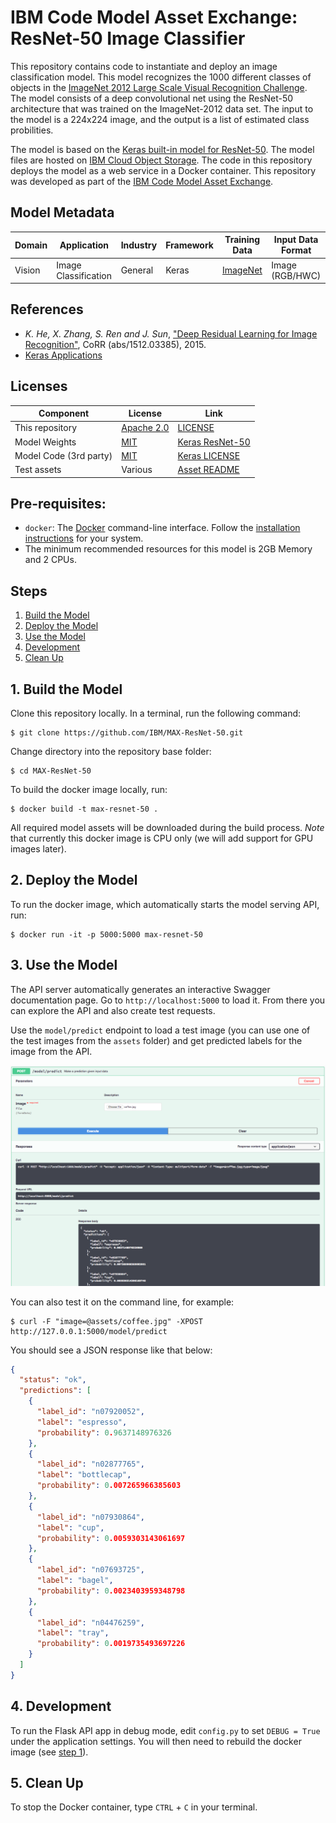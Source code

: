 # IBM Code Model Asset Exchange: ResNet-50 Image Classifier

This repository contains code to instantiate and deploy an image classification model. This model recognizes the 1000 different classes of objects in the [ImageNet 2012 Large Scale Visual Recognition Challenge](http://www.image-net.org/challenges/LSVRC/2012/). The model consists of a deep convolutional net using the ResNet-50 architecture that was trained on the ImageNet-2012 data set. The input to the model is a 224x224 image, and the output is a list of estimated class probilities.

The model is based on the [Keras built-in model for ResNet-50](https://keras.io/applications/#resnet50). The model files are hosted on [IBM Cloud Object Storage](http://max-assets.s3-api.us-geo.objectstorage.softlayer.net/keras/resnet50.h5). The code in this repository deploys the model as a web service in a Docker container. This repository was developed as part of the [IBM Code Model Asset Exchange](https://developer.ibm.com/code/exchanges/models/).

## Model Metadata
| Domain | Application | Industry  | Framework | Training Data | Input Data Format |
| ------------- | --------  | -------- | --------- | --------- | -------------- | 
| Vision | Image Classification | General | Keras | [ImageNet](http://www.image-net.org/) | Image (RGB/HWC)| 

## References

* _K. He, X. Zhang, S. Ren and J. Sun_, ["Deep Residual Learning for Image Recognition"](https://arxiv.org/pdf/1512.03385), CoRR (abs/1512.03385), 2015.
* [Keras Applications](https://keras.io/applications/#resnet50)

## Licenses

| Component | License | Link  |
| ------------- | --------  | -------- |
| This repository | [Apache 2.0](https://www.apache.org/licenses/LICENSE-2.0) | [LICENSE](LICENSE) |
| Model Weights | [MIT](https://opensource.org/licenses/MIT) | [Keras ResNet-50](https://keras.io/applications/#resnet50)|
| Model Code (3rd party) | [MIT](https://opensource.org/licenses/MIT) | [Keras LICENSE](https://github.com/keras-team/keras/blob/master/LICENSE)|
| Test assets | Various | [Asset README](assets/README.md) |

## Pre-requisites:

* `docker`: The [Docker](https://www.docker.com/) command-line interface. Follow the [installation instructions](https://docs.docker.com/install/) for your system.
* The minimum recommended resources for this model is 2GB Memory and 2 CPUs.

## Steps

1. [Build the Model](#1-build-the-model)
2. [Deploy the Model](#2-deploy-the-model)
3. [Use the Model](#3-use-the-model)
4. [Development](#4-development)
5. [Clean Up](#5-clean-up)


## 1. Build the Model

Clone this repository locally. In a terminal, run the following command:

```
$ git clone https://github.com/IBM/MAX-ResNet-50.git
```

Change directory into the repository base folder:

```
$ cd MAX-ResNet-50
```

To build the docker image locally, run: 

```
$ docker build -t max-resnet-50 .
```

All required model assets will be downloaded during the build process. _Note_ that currently this docker image is CPU only (we will add support for GPU images later).


## 2. Deploy the Model

To run the docker image, which automatically starts the model serving API, run:

```
$ docker run -it -p 5000:5000 max-resnet-50
```

## 3. Use the Model

The API server automatically generates an interactive Swagger documentation page. Go to `http://localhost:5000` to load it. From there you can explore the API and also create test requests.

Use the `model/predict` endpoint to load a test image (you can use one of the test images from the `assets` folder) and get predicted labels for the image from the API.

![Swagger Doc Screenshot](docs/swagger-screenshot.png)

You can also test it on the command line, for example:

```
$ curl -F "image=@assets/coffee.jpg" -XPOST http://127.0.0.1:5000/model/predict
```

You should see a JSON response like that below:

```json
{
  "status": "ok",
  "predictions": [
    {
      "label_id": "n07920052",
      "label": "espresso",
      "probability": 0.9637148976326
    },
    {
      "label_id": "n02877765",
      "label": "bottlecap",
      "probability": 0.007265966385603
    },
    {
      "label_id": "n07930864",
      "label": "cup",
      "probability": 0.0059303143061697
    },
    {
      "label_id": "n07693725",
      "label": "bagel",
      "probability": 0.0023403959348798
    },
    {
      "label_id": "n04476259",
      "label": "tray",
      "probability": 0.0019735493697226
    }
  ]
}
```

## 4. Development

To run the Flask API app in debug mode, edit `config.py` to set `DEBUG = True` under the application settings. You will then need to rebuild the docker image (see [step 1](#1-build-the-model)).

## 5. Clean Up

To stop the Docker container, type `CTRL` + `C` in your terminal.
